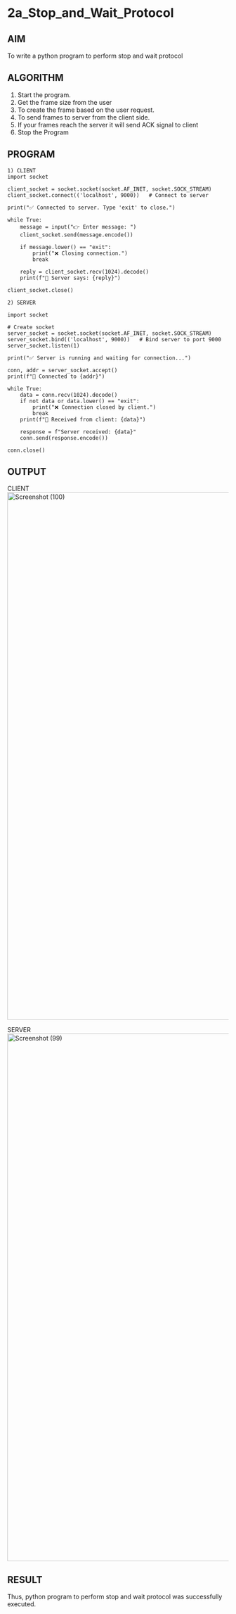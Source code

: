 # 2a_Stop_and_Wait_Protocol

## AIM 

To write a python program to perform stop and wait protocol

## ALGORITHM

1. Start the program.
2. Get the frame size from the user
3. To create the frame based on the user request.
4. To send frames to server from the client side.
5. If your frames reach the server it will send ACK signal to client
6. Stop the Program


## PROGRAM
```
1) CLIENT
import socket

client_socket = socket.socket(socket.AF_INET, socket.SOCK_STREAM)
client_socket.connect(('localhost', 9000))   # Connect to server

print("✅ Connected to server. Type 'exit' to close.")

while True:
    message = input("👉 Enter message: ")
    client_socket.send(message.encode())
    
    if message.lower() == "exit":
        print("❌ Closing connection.")
        break

    reply = client_socket.recv(1024).decode()
    print(f"💬 Server says: {reply}")

client_socket.close()
```
```
2) SERVER

import socket

# Create socket
server_socket = socket.socket(socket.AF_INET, socket.SOCK_STREAM)
server_socket.bind(('localhost', 9000))   # Bind server to port 9000
server_socket.listen(1)

print("✅ Server is running and waiting for connection...")

conn, addr = server_socket.accept()
print(f"🔗 Connected to {addr}")

while True:
    data = conn.recv(1024).decode()
    if not data or data.lower() == "exit":
        print("❌ Connection closed by client.")
        break
    print(f"📩 Received from client: {data}")
    
    response = f"Server received: {data}"
    conn.send(response.encode())

conn.close()
```

## OUTPUT

CLIENT 
<img width="1920" height="1200" alt="Screenshot (100)" src="https://github.com/user-attachments/assets/593a775c-e29e-4d8e-a474-b93560029b2a" />

SERVER
<img width="1920" height="1200" alt="Screenshot (99)" src="https://github.com/user-attachments/assets/5d7f1ed5-de0b-48f3-a0e3-343fd5bc1e32" />


## RESULT
Thus, python program to perform stop and wait protocol was successfully executed.

